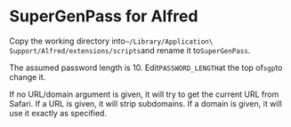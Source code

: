 # SuperGenPass for Alfred

Copy the working directory into```~/Library/Application\ Support/Alfred/extensions/scripts```and rename it to```SuperGenPass```.

The assumed password length is 10. Edit```PASSWORD_LENGTH```at the top of```sgp```to change it.

If no URL/domain argument is given, it will try to get the current URL from Safari. If a URL is given, it will strip subdomains.  If a domain is given, it will use it exactly as specified.
